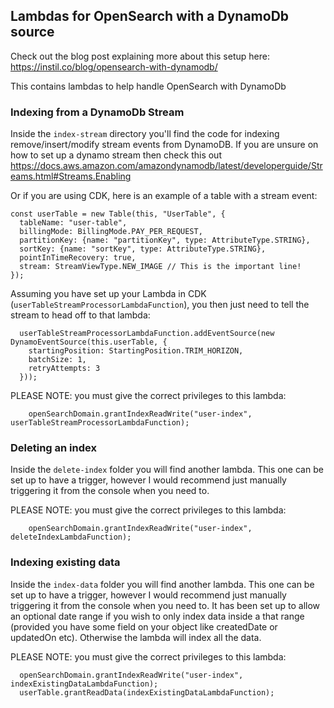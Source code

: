 ## Lambdas for OpenSearch with a DynamoDb source

Check out the blog post explaining more about this setup here: https://instil.co/blog/opensearch-with-dynamodb/

This contains lambdas to help handle OpenSearch with DynamoDb

### Indexing from a DynamoDb Stream

Inside the `index-stream` directory you'll find the code for indexing remove/insert/modify stream events from DynamoDB.
If you are unsure on how to set up a dynamo stream then check this out
https://docs.aws.amazon.com/amazondynamodb/latest/developerguide/Streams.html#Streams.Enabling

Or if you are using CDK, here is an example of a table with a stream event:

```
const userTable = new Table(this, "UserTable", {
  tableName: "user-table",
  billingMode: BillingMode.PAY_PER_REQUEST,
  partitionKey: {name: "partitionKey", type: AttributeType.STRING},
  sortKey: {name: "sortKey", type: AttributeType.STRING},
  pointInTimeRecovery: true,
  stream: StreamViewType.NEW_IMAGE // This is the important line!
});
```

Assuming you have set up your Lambda in CDK (`userTableStreamProcessorLambdaFunction`), you then just need to tell the stream to head off to that lambda:

```
  userTableStreamProcessorLambdaFunction.addEventSource(new DynamoEventSource(this.userTable, {
    startingPosition: StartingPosition.TRIM_HORIZON,
    batchSize: 1,
    retryAttempts: 3
  }));
```
PLEASE NOTE: you must give the correct privileges to this lambda:
```
    openSearchDomain.grantIndexReadWrite("user-index", userTableStreamProcessorLambdaFunction);
```

### Deleting an index

Inside the `delete-index` folder you will find another lambda. This one can be set up to have a trigger, however I would
recommend just manually triggering it from the console when you need to.

PLEASE NOTE: you must give the correct privileges to this lambda:
```
    openSearchDomain.grantIndexReadWrite("user-index", deleteIndexLambdaFunction);
```

### Indexing existing data

Inside the `index-data` folder you will find another lambda. This one can be set up to have a trigger, however I would
recommend just manually triggering it from the console when you need to. It has been set up to allow an optional date
range if you wish to only index data inside a that range (provided you have some field on your object like createdDate
or updatedOn etc). Otherwise the lambda will index all the data.

PLEASE NOTE: you must give the correct privileges to this lambda:
```
  openSearchDomain.grantIndexReadWrite("user-index", indexExistingDataLambdaFunction);
  userTable.grantReadData(indexExistingDataLambdaFunction);
```
